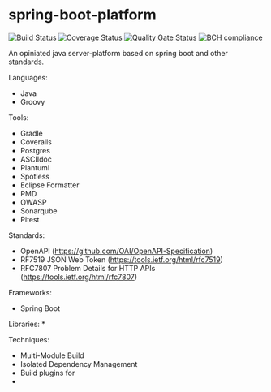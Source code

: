 # spring-boot-platform
[![Build Status](https://travis-ci.com/tscz/spring-boot-platform.svg?branch=master)](https://travis-ci.com/tscz/spring-boot-platform)
[![Coverage Status](https://coveralls.io/repos/github/tscz/spring-boot-platform/badge.svg?branch=master)](https://coveralls.io/github/tscz/spring-boot-platform?branch=master)
[![Quality Gate Status](https://sonarcloud.io/api/project_badges/measure?project=tscz_spring-boot-platform&metric=alert_status)](https://sonarcloud.io/dashboard?id=tscz_spring-boot-platform)
[![BCH compliance](https://bettercodehub.com/edge/badge/tscz/spring-boot-platform?branch=master)](https://bettercodehub.com/edge/badge/tscz/spring-boot-platform?branch=master)

An opiniated java server-platform based on spring boot and other standards.

Languages:
* Java
* Groovy

Tools:
* Gradle
* Coveralls
* Postgres
* ASCIIdoc
* Plantuml
* Spotless
* Eclipse Formatter
* PMD
* OWASP
* Sonarqube
* Pitest
 
Standards:
* OpenAPI (https://github.com/OAI/OpenAPI-Specification)
* RF7519 JSON Web Token (https://tools.ietf.org/html/rfc7519)
* RFC7807 Problem Details for HTTP APIs (https://tools.ietf.org/html/rfc7807)

Frameworks:
* Spring Boot

Libraries:
* 

Techniques:
* Multi-Module Build
* Isolated Dependency Management
* Build plugins for 
* 